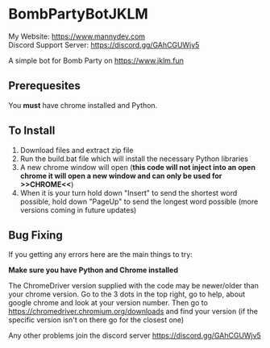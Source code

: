 # BombPartyBotJKLM
  
My Website: https://www.mannydev.com  
Discord Support Server: https://discord.gg/GAhCGUWjv5

A simple bot for Bomb Party on https://www.jklm.fun


<h2>Prerequesites</h2>

You **must** have chrome installed and Python.

<h2>To Install</h2>

1. Download files and extract zip file
2. Run the build.bat file which will install the necessary Python libraries
3. A new chrome window will open (**this code will not inject into an open chrome it will open a new window and can only be used for >>CHROME<<**)
4. When it is your turn hold down "Insert" to send the shortest word possible, hold down "PageUp" to send the longest word possible (more versions coming in future updates)

<h2>Bug Fixing</h2>

If you getting any errors here are the main things to try:

**Make sure you have Python and Chrome installed**

The ChromeDriver version supplied with the code may be newer/older than your chrome version. Go to the 3 dots in the top right, go to help, about google chrome and look at your version number. Then go to https://chromedriver.chromium.org/downloads and find your version (if the specific version isn't on there go for the closest one)


Any other problems join the discord server https://discord.gg/GAhCGUWjv5
